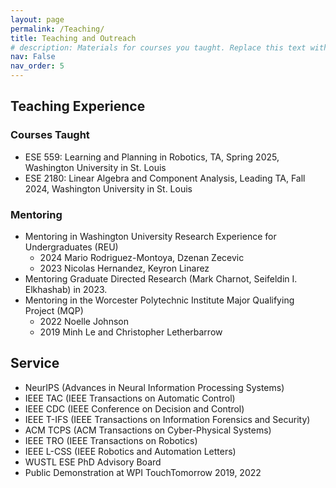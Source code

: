 ```yaml
---
layout: page
permalink: /Teaching/
title: Teaching and Outreach
# description: Materials for courses you taught. Replace this text with your description.
nav: False
nav_order: 5
---
```


## Teaching Experience

### Courses Taught
- ESE 559: Learning and Planning in Robotics, TA, Spring 2025, Washington University in St. Louis
- ESE 2180: Linear Algebra and Component Analysis, Leading TA, Fall 2024, Washington University in St. Louis

### Mentoring
- Mentoring in Washington University Research Experience for Undergraduates (REU)
  - 2024 Mario Rodriguez-Montoya, Dzenan Zecevic
  - 2023 Nicolas Hernandez, Keyron Linarez
- Mentoring Graduate Directed Research (Mark Charnot, Seifeldin I. Elkhashab) in 2023.
- Mentoring in the Worcester Polytechnic Institute Major Qualifying Project (MQP)
  - 2022 Noelle Johnson
  - 2019 Minh Le and Christopher Letherbarrow

## Service
- NeurIPS (Advances in Neural Information Processing Systems)
- IEEE TAC (IEEE Transactions on Automatic Control)
- IEEE CDC (IEEE Conference on Decision and Control)
- IEEE T-IFS (IEEE Transactions on Information Forensics and Security)
- ACM TCPS (ACM Transactions on Cyber-Physical Systems)
- IEEE TRO (IEEE Transactions on Robotics)
- IEEE L-CSS (IEEE Robotics and Automation Letters)
- WUSTL ESE PhD Advisory Board
- Public Demonstration at WPI TouchTomorrow 2019, 2022

<!-- 
## Professional Experience
- 2022-Present   Research Assistant, Washington University in St. Louis, St. Louis, MO, USA
- 2019-2022      Graduate Research Assistant, Worcester Polytechnic Institute, Worcester, MA, USA

## Teaching Experience
- Teaching Assistant for the course ESE2180 Linear Algebra and Component Analysis at Washington University in St. Louis in 2024.
- Mentoring in Washington University Research Experience for Undergraduates (REU) in 2023 and 2024.
- Mentoring in the Worcester Polytechnic Institute Major Qualifying Project (MQP) in 2019 and 2021.

## Service
- Reviewer of IEEE TAC, IEEE T-IFS, IEEE L-CSS, IEEE CDC
- WUSTL ESE PhD Advisory Board
- Public Demonstration at WPI TouchTomorrow 2019, 2022

## Patents
- Hongchao Zhang, Patent- A following housekeeper robot (Patent No.: 201710406907.1)
- Hongchao Zhang, Patent- Laptop Heat Exchange Cupholder (Patent No.: ZL 2014 2 0806400.7)

## Tools
- Python, PyTorch, Matlab, ROS, C/C++ -->
